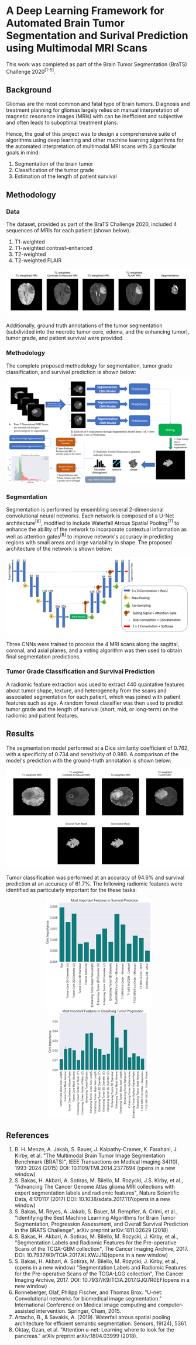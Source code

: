 # A Deep Learning Framework for Automated Brain Tumor Segmentation and Surival Prediction using Multimodal MRI Scans

This work was completed as part of the Brain Tumor Segmentation (BraTS) Challenge 2020<sup>[1-5]</sup>.

## Background
Gliomas are the most common and fatal type of brain tumors. Diagnosis and treatment planning for gliomas largely relies on manual interpretation of magnetic resonance images (MRIs) with can be inefficient and subjective and often leads to suboptimal treatment plans. 

Hence, the goal of this project was to design a comprehensive suite of algorithms using deep learning and other machine learning algorithms for the automated interpretation of multimodal MRI scans with 3 particular goals in mind:
1. Segmentation of the brain tumor
2. Classification of the tumor grade
3. Estimation of the length of patient survival

## Methodology
### Data
The dataset, provided as part of the BraTS Challenge 2020, included 4 sequences of MRIs for each patient (shown below).
1. T1-weighted
2. T1-weighted contrast-enhanced
3. T2-weighted
4. T2-weighted FLAIR

![glioma](imgs/glioma.png)

 Additionally, ground truth annotations of the tumor segmentation (subdivided into the necrotic tumor core, edema, and the enhancing tumor), tumor grade, and patient survival were provided.

### Methodology

 The complete proposed methodology for segmentation, tumor grade classification, and survival prediction is shown below:
 
 ![methodology](imgs/methodology.png)

### Segmentation

Segmentation is performed by ensembling several 2-dimensional convolutional neural networks. Each network is composed of a U-Net architecture<sup>[6]</sup>, modified to include Waterfall Atrous Spatial Pooling<sup>[7]</sup> to enhance the ability of the network to incorporate contextual information as well as attention gates<sup>[8]</sup> to improve network's accuracy in predicting regions with small areas and large variability in shape. The proposed architecture of the network is shown below:

![architecture](imgs/architecture.png)

Three CNNs were trained to process the 4 MRI scans along the sagittal, coronal, and axial planes, and a voting algorithm was then used to obtain final segmentation predictions.

### Tumor Grade Classification and Survival Prediction

A radiomic feature extraction was used to extract 440 quantative features about tumor shape, texture, and heterogeneity from the scans and associated segmentation for each patient, which was joined with patient features such as age. A random forest classifier was then used to predict tumor grade and the length of survival (short, mid, or long-term) on the radiomic and patient features.

## Results

The segmentation model performed at a Dice similarity coefficient of 0.762, with a specificity of 0.734 and sensitivity of 0.989. A comparison of the model's prediction with the ground-truth annotation is shown below:

![predictions](imgs/predictions.png)

Tumor classification was performed at an accuracy of 94.6% and survival prediction at an accuracy of 61.7%. The following radiomic features were identified as particularly important for the these tasks:

<p align="middle">
  <img src="imgs/survivalprediction.png" height=300 />
  <img src="imgs/tumorclassification.png" height=300 /> 
</p>

## References

1. B. H. Menze, A. Jakab, S. Bauer, J. Kalpathy-Cramer, K. Farahani, J. Kirby, et al. "The Multimodal Brain Tumor Image Segmentation Benchmark (BRATS)", IEEE Transactions on Medical Imaging 34(10), 1993-2024 (2015) DOI: 10.1109/TMI.2014.2377694 (opens in a new window)
2. S. Bakas, H. Akbari, A. Sotiras, M. Bilello, M. Rozycki, J.S. Kirby, et al., "Advancing The Cancer Genome Atlas glioma MRI collections with expert segmentation labels and radiomic features", Nature Scientific Data, 4:170117 (2017) DOI: 10.1038/sdata.2017.117(opens in a new window)
3. S. Bakas, M. Reyes, A. Jakab, S. Bauer, M. Rempfler, A. Crimi, et al., "Identifying the Best Machine Learning Algorithms for Brain Tumor Segmentation, Progression Assessment, and Overall Survival Prediction in the BRATS Challenge", arXiv preprint arXiv:1811.02629 (2018)
4. S. Bakas, H. Akbari, A. Sotiras, M. Bilello, M. Rozycki, J. Kirby, et al., "Segmentation Labels and Radiomic Features for the Pre-operative Scans of the TCGA-GBM collection", The Cancer Imaging Archive, 2017. DOI: 10.7937/K9/TCIA.2017.KLXWJJ1Q(opens in a new window)
5. S. Bakas, H. Akbari, A. Sotiras, M. Bilello, M. Rozycki, J. Kirby, et al.,(opens in a new window) "Segmentation Labels and Radiomic Features for the Pre-operative Scans of the TCGA-LGG collection", The Cancer Imaging Archive, 2017. DOI: 10.7937/K9/TCIA.2017.GJQ7R0EF(opens in a new window)
6.	Ronneberger, Olaf, Philipp Fischer, and Thomas Brox. "U-net: Convolutional networks for biomedical image segmentation." International Conference on Medical image computing and computer-assisted intervention. Springer, Cham, 2015.
7. Artacho, B., & Savakis, A. (2019). Waterfall atrous spatial pooling architecture for efficient semantic segmentation. Sensors, 19(24), 5361.
8. Oktay, Ozan, et al. "Attention u-net: Learning where to look for the pancreas." arXiv preprint arXiv:1804.03999 (2018).
